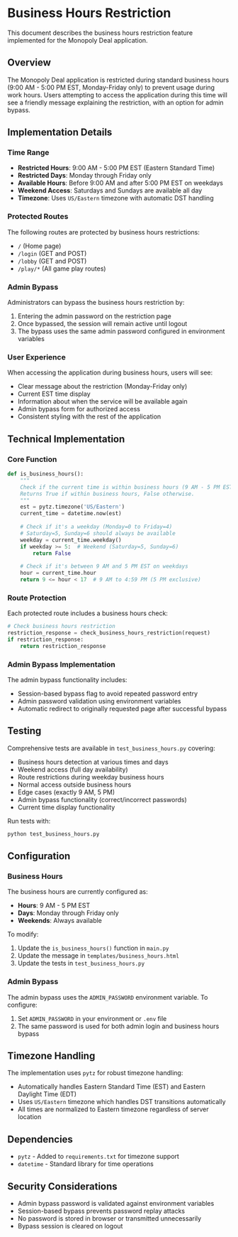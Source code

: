 # Business Hours Restriction

This document describes the business hours restriction feature implemented for the Monopoly Deal application.

## Overview

The Monopoly Deal application is restricted during standard business hours (9:00 AM - 5:00 PM EST, Monday-Friday only) to prevent usage during work hours. Users attempting to access the application during this time will see a friendly message explaining the restriction, with an option for admin bypass.

## Implementation Details

### Time Range
- **Restricted Hours**: 9:00 AM - 5:00 PM EST (Eastern Standard Time)
- **Restricted Days**: Monday through Friday only
- **Available Hours**: Before 9:00 AM and after 5:00 PM EST on weekdays
- **Weekend Access**: Saturdays and Sundays are available all day
- **Timezone**: Uses `US/Eastern` timezone with automatic DST handling

### Protected Routes
The following routes are protected by business hours restrictions:
- `/` (Home page)
- `/login` (GET and POST)
- `/lobby` (GET and POST) 
- `/play/*` (All game play routes)

### Admin Bypass
Administrators can bypass the business hours restriction by:
1. Entering the admin password on the restriction page
2. Once bypassed, the session will remain active until logout
3. The bypass uses the same admin password configured in environment variables

### User Experience
When accessing the application during business hours, users will see:
- Clear message about the restriction (Monday-Friday only)
- Current EST time display
- Information about when the service will be available again
- Admin bypass form for authorized access
- Consistent styling with the rest of the application

## Technical Implementation

### Core Function
```python
def is_business_hours():
    """
    Check if the current time is within business hours (9 AM - 5 PM EST, Monday-Friday).
    Returns True if within business hours, False otherwise.
    """
    est = pytz.timezone('US/Eastern')
    current_time = datetime.now(est)
    
    # Check if it's a weekday (Monday=0 to Friday=4)
    # Saturday=5, Sunday=6 should always be available
    weekday = current_time.weekday()
    if weekday >= 5:  # Weekend (Saturday=5, Sunday=6)
        return False
    
    # Check if it's between 9 AM and 5 PM EST on weekdays
    hour = current_time.hour
    return 9 <= hour < 17  # 9 AM to 4:59 PM (5 PM exclusive)
```

### Route Protection
Each protected route includes a business hours check:
```python
# Check business hours restriction
restriction_response = check_business_hours_restriction(request)
if restriction_response:
    return restriction_response
```

### Admin Bypass Implementation
The admin bypass functionality includes:
- Session-based bypass flag to avoid repeated password entry
- Admin password validation using environment variables
- Automatic redirect to originally requested page after successful bypass

## Testing

Comprehensive tests are available in `test_business_hours.py` covering:
- Business hours detection at various times and days
- Weekend access (full day availability)
- Route restrictions during weekday business hours
- Normal access outside business hours
- Edge cases (exactly 9 AM, 5 PM)
- Admin bypass functionality (correct/incorrect passwords)
- Current time display functionality

Run tests with:
```bash
python test_business_hours.py
```

## Configuration

### Business Hours
The business hours are currently configured as:
- **Hours**: 9 AM - 5 PM EST
- **Days**: Monday through Friday only
- **Weekends**: Always available

To modify:
1. Update the `is_business_hours()` function in `main.py`
2. Update the message in `templates/business_hours.html`
3. Update the tests in `test_business_hours.py`

### Admin Bypass
The admin bypass uses the `ADMIN_PASSWORD` environment variable. To configure:
1. Set `ADMIN_PASSWORD` in your environment or `.env` file
2. The same password is used for both admin login and business hours bypass

## Timezone Handling

The implementation uses `pytz` for robust timezone handling:
- Automatically handles Eastern Standard Time (EST) and Eastern Daylight Time (EDT)
- Uses `US/Eastern` timezone which handles DST transitions automatically
- All times are normalized to Eastern timezone regardless of server location

## Dependencies

- `pytz` - Added to `requirements.txt` for timezone support
- `datetime` - Standard library for time operations

## Security Considerations

- Admin bypass password is validated against environment variables
- Session-based bypass prevents password replay attacks
- No password is stored in browser or transmitted unnecessarily
- Bypass session is cleared on logout